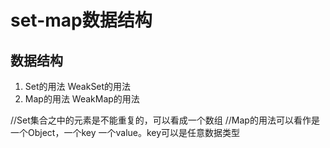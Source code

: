 # set-map数据结构

## 数据结构

1. Set的用法 WeakSet的用法
2. Map的用法 WeakMap的用法

//Set集合之中的元素是不能重复的，可以看成一个数组
//Map的用法可以看作是一个Object，一个key 一个value。key可以是任意数据类型



